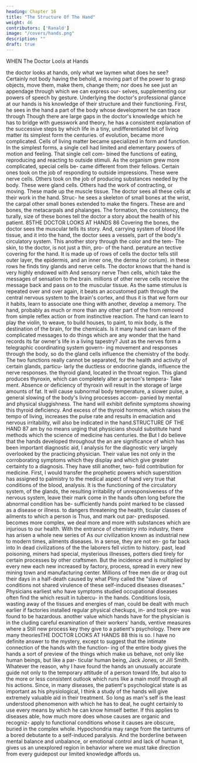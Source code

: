```yaml
---
heading: Chapter 16
title: "The Structure Of The Hand"
weight: 46
contributors: ['Ranald']
image: "/covers/hands.png"
description: ""
draft: true
---
```



WHEN The Doctor Loo\s at Hands

the doctor looks at hands,
only what
we laymen
what does he see? Certainly not
body having the
behold, a moving part of the
power to grasp objects, move them, make them, change them; nor
does he see just an appendage through which we can express our-
selves, supplementing our powers of speech by gesture.
Underlying the doctor's professional glance at our hands is his
knowledge of their structure and their functioning. First, he sees in
the hand a part of the body whose development he can trace through
Though there are large gaps in the doctor's knowledge
which he has to bridge with guesswork and theory, he
has a consistent explanation of the successive steps by which life in
a tiny, undifferentiated bit of living matter
its simplest form
the centuries.
of evolution,
became more complicated. Cells of living matter became specialized
in form and function. In the simplest forms, a single cell had limited
and elementary powers of motion and feeling. That single cell com-
bined the functions of eating, reproducing and reacting to outside
stimuli. As the organism grew more complicated, special cells be-
came different from their fellows. Certain ones took on the job of
responding to outside impressions. These were nerve cells. Others
took on the job of producing substances needed by the body. These
were gland cells. Others had the work of contracting, or moving.
These made up the muscle tissue.
The doctor sees all these cells at their work in the hand. Struc-
he sees a skeleton of small bones at the wrist, the carpal
other small bones extended to make the fingers. These are
and
bones,
the metacarpals and phalanges. The formation, the consistency, the
turally,
size of these
bones
tell
the doctor a story about the health of his
patient.
85THE DOCTOR LOOKS AT HANDS
86
Covering the bones, the doctor sees the muscular
tells its story.
And, carrying
system of blood
life
tissue,
and
it
into the hand, the doctor sees a
vessels, part of the body's circulatory system.
This
another story through the color and the tem-
The skin, to the doctor, is not just a thin, pro-
of
the
hand.
perature
an
tective covering for the hand. It is made up of rows of cells
the doctor
tells
still
outer layer, the epidermis, and an inner one, the derma (or corium).
in these rows he finds tiny glands and nerve cells.
The doctor knows that the hand is very highly endowed with
And
sensory nerve
Then
cells,
which take the messages of sensation
to the brain.
millions of other nerve cells receive the message back
and pass
on to the muscular tissue. As the same stimulus is repeated over
and over again, it beats an accustomed path through the central
nervous system to the brain's cortex, and thus it is that we form our
it
habits, learn to associate one thing with another, develop a memory.
The hand, probably as much or more than any other part of the
from
removed
from simple reflex action or from instinctive reaction. The hand can
learn to play the violin, to weave, to build houses, to paint, to mix
body,
is
the destination of
the brain, for the
chemicals. Is
it
many
hand can learn
of the complicated messages
to
do things which are
any wonder that the hand records
its
far
owner's
life in
a living tapestry?
Just as the nerves form a telegraphic coordinating system govern-
ing movement and responses through the body, so do the gland cells
influence the chemistry of the body. The two functions really cannot
be separated, for the health and activity of certain glands, particu-
larly the ductless or endocrine glands, influence the nerve responses.
the thyroid gland, located in the throat region. This gland
produces thyroxin, which can completely alter a person's tempera-
Take
ment. Absence or deficiency of thyroxin will result in the storage of
large amounts of fat. It will cause subnormal body temperature, a
slower pulse, a general slowing of the body's living processes accom-
panied by mental and physical sluggishness. The hand will exhibit
definite symptoms showing this thyroid deficiency. And excess of the
thyroid hormone, which raises the tempo of living, increases the
pulse rate and results in emaciation and nervous irritability, will also
be indicated in the hand.STRUCTURE OF THE HAND
87
am by
no means urging that physicians should substitute hand
methods which the science of medicine has
centuries.
the
But I do believe that the hands
developed throughout
the
an
are
significance of which has been
important diagnostic aid,
I
analysis for the diagnostic
very largely overlooked by the practicing physician. Their value lies
not only in the corroborating symptoms which they display and which
give greater certainty to a diagnosis. They have still another, two-
fold contribution for medicine. First, I would transfer the prophetic
powers which superstition has assigned to palmistry to the medical
aspect of
hand
very true that conditions of the blood,
analysis. It is
the functioning of the circulatory system, of the glands, the resulting
irritability of unresponsiveness of the nervous system, leave their
mark
come
in the
hands often long before the abnormal condition has be-
sufficiently
hands point
marked
to be classed as a disease or illness.
to dangers threatening the health,
ticular classes of ailments to
which a person
is
Thus,
and mark out par-
predisposed.
becomes more complex, we deal more and more
with substances which are injurious to our health. With the entrance
of chemistry into industry, there has arisen a whole new series of
As our
civilization
known as industrial
new to modern times,
ailments
diseases. In a sense, they are not en-
go far back into
In
dead
civilizations
of
the
the
laborers
fell victim to
history.
past,
lead poisoning, miners had special, mysterious illnesses, potters died
tirely
for certain processes
by other craftsmen. But the incidence and
is multiplied by every new
each
new
increased
by
factory,
process, spread in every new mining
town and manufacturing center. Millions of free men die or drag out
their days in a half-death caused by what Pliny called the "slave
of conditions not shared
virulence of these self-induced diseases
diseases."
Physicians
earliest
who have
symptoms
studied occupational diseases often find the
which result in tubercu-
in the hands. Conditions
losis, wasting away of the tissues and energies of man, could be dealt
with much
earlier if factories installed regular physical checkups, in-
and took pre-
was found to be hazardous.
another value which hands have for the physician is in the
cluding careful examination of their workers' hands,
ventive measures where a
Still
new
process
key they give to a patient's psychology. There are many theoriesTHE DOCTOR LOOKS AT HANDS
88
this is so. I have no definite answer to the mystery, except to
suggest that the intimate connection of the hands with the function-
ing of the entire body gives the hands a sort of preview of the things
which make us behave, not only like human beings, but like a par-
ticular human being, Jack Jones, or Jill Smith. Whatever the reason,
why
I
have found the hands an unusually accurate guide not only to the
temporary attitude of a person toward life, but also to the more or
less consistent outlook which runs like a main motif through all his
actions. Since, in
many
diseases, the patient's psychological state is
as important as his physiological, I think a study of the hands will
give extremely valuable aid in their treatment. So long as man's self
is the least understood phenomenon with which he has to deal, he
ought certainly to use every means by which he can know himself
better.
If this applies to diseases
able,
how much more
does
whose causes are organic and recogniz-
apply to functional conditions whose
it
causes are obscure, buried in the complex whole. Hypochondria
may
range from the tantrums of a bored debutante to a self-induced
paralysis. And the borderline between mental balance and unbalance,
or emotional control and lack of
human
it, gives us an unexplored region in
behavior where we must take direction from every guidepost
our limited knowledge affords us.

